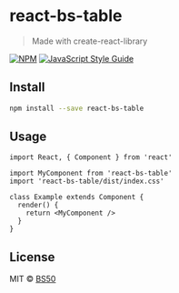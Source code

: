 # react-bs-table

> Made with create-react-library

[![NPM](https://img.shields.io/npm/v/react-bs-table.svg)](https://www.npmjs.com/package/react-bs-table) [![JavaScript Style Guide](https://img.shields.io/badge/code_style-standard-brightgreen.svg)](https://standardjs.com)

## Install

```bash
npm install --save react-bs-table
```

## Usage

```tsx
import React, { Component } from 'react'

import MyComponent from 'react-bs-table'
import 'react-bs-table/dist/index.css'

class Example extends Component {
  render() {
    return <MyComponent />
  }
}
```

## License

MIT © [BS50](https://github.com/BS50)
